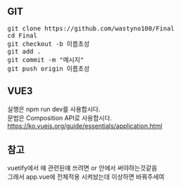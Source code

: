 ## GIT
<pre>
git clone https://github.com/wastyno100/Final
cd Final
git checkout -b 이름초성
git add .
git commit -m "메시지"
git push origin 이름초성
</pre>
 

## VUE3
실행은 npm run dev를 사용합시다.  
문법은 Composition API로 사용합시다.  
https://ko.vuejs.org/guide/essentials/application.html


## 참고  
vuetify에서 얘 관련된얘 쓰려면 <v-app> or <v-layout>안에서 써야하는것같음  
그래서 app.vue에 전체적용 시켜놨는데 이상하면 바꿔주세여

